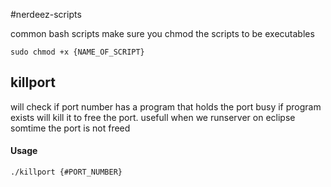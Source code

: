 #nerdeez-scripts


common bash scripts
make sure you chmod the scripts to be executables

```sudo chmod +x {NAME_OF_SCRIPT}```

## killport

will check if port number has a program that holds the port busy
if program exists will kill it to free the port.
usefull when we runserver on eclipse somtime the port is not freed

#### Usage

```./killport {#PORT_NUMBER}```

